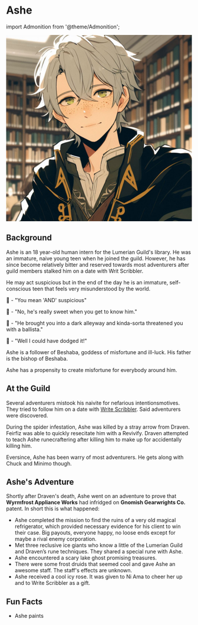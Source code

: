 # Ashe

import Admonition from '@theme/Admonition';

![Ashe](ashe.jpg)

## Background

Ashe is an 18 year-old human intern for the Lumerian Guild's library. He was an immature, naive young teen when he joined the guild. However, he has since become relatively bitter and reserved towards most adventurers after guild members stalked him on a date with Writ Scribbler.

He may act suspicious but in the end of the day he is an immature, self-conscious teen that feels very misunderstood by the world. 

<Admonition type="caution" icon="🐀 & 🦉" title="">
    <p> 🦉 - "You mean 'AND' suspicious" </p>
    <p> 🐀 - "No, he's really sweet when you get to know him." </p>
    <p> 🦉 - "He brought you into a dark alleyway and kinda-sorta threatened you with a ballista." </p>
    <p>  🐀 - "Well I could have dodged it!" </p>
</Admonition>

Ashe is a follower of Beshaba, goddess of misfortune and ill-luck. His father is the bishop of Beshaba.

Ashe has a propensity to create misfortune for everybody around him. 

## At the Guild

Several adventurers mistook his naivite for nefarious intentionsmotives. They tried to follow him on a date with [Write Scribbler](writ_scribbler). Said adventurers were discovered. 

During the spider infestation, Ashe was killed by a stray arrow from Draven. Feirfiz was able to quickly resecitate him with a Revivify. Draven attempted to teach Ashe runecraftering after killing him to make up for accidentally killing him.

Eversince, Ashe has been warry of most adventurers. He gets along with Chuck and Minimo though. 

## Ashe's Adventure

Shortly after Draven's death, Ashe went on an adventure to prove that **Wyrmfrost Appliance Works** had infridged on **Gnomish Gearwrights Co.** patent. In short this is what happened:

- Ashe completed the mission to find the ruins of a very old magical refrigerator, which provided necessary evidence for his client to win their case. Big payouts, everyone happy, no loose ends except for maybe a rival enemy corporation.
- Met three reclusive ice giants who know a little of the Lumerian Guild and Draven’s rune techniques. They shared a special rune with Ashe. 
- Ashe encountered a scary lake ghost promising treasures. 
- There were some frost druids that seemed cool and gave Ashe an awesome staff. The staff's effects are unknown.
- Ashe received a cool icy rose. It was given to Ni Ama to cheer her up and to Write Scribbler as a gift.

## Fun Facts

- Ashe paints
